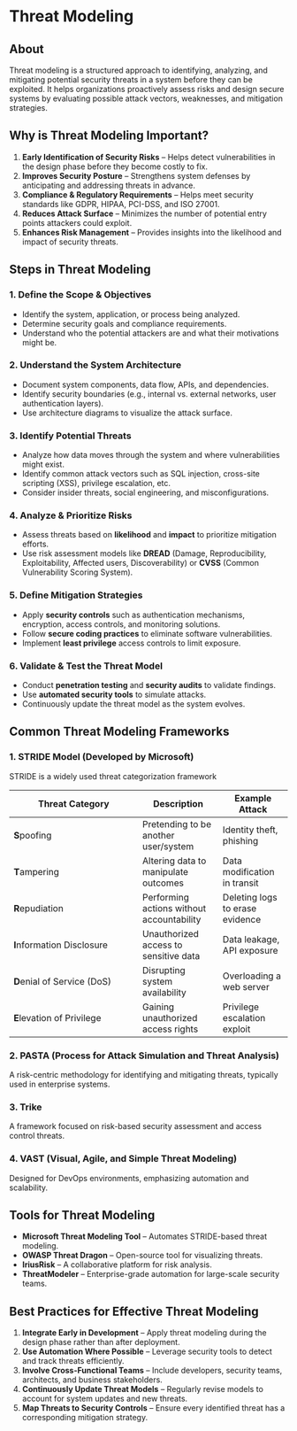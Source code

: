 # Threat Modeling

## About

Threat modeling is a structured approach to identifying, analyzing, and mitigating potential security threats in a system before they can be exploited. It helps organizations proactively assess risks and design secure systems by evaluating possible attack vectors, weaknesses, and mitigation strategies.

## **Why is Threat Modeling Important?**

1. **Early Identification of Security Risks** – Helps detect vulnerabilities in the design phase before they become costly to fix.
2. **Improves Security Posture** – Strengthens system defenses by anticipating and addressing threats in advance.
3. **Compliance & Regulatory Requirements** – Helps meet security standards like GDPR, HIPAA, PCI-DSS, and ISO 27001.
4. **Reduces Attack Surface** – Minimizes the number of potential entry points attackers could exploit.
5. **Enhances Risk Management** – Provides insights into the likelihood and impact of security threats.

## **Steps in Threat Modeling**

### **1. Define the Scope & Objectives**

* Identify the system, application, or process being analyzed.
* Determine security goals and compliance requirements.
* Understand who the potential attackers are and what their motivations might be.

### **2. Understand the System Architecture**

* Document system components, data flow, APIs, and dependencies.
* Identify security boundaries (e.g., internal vs. external networks, user authentication layers).
* Use architecture diagrams to visualize the attack surface.

### **3. Identify Potential Threats**

* Analyze how data moves through the system and where vulnerabilities might exist.
* Identify common attack vectors such as SQL injection, cross-site scripting (XSS), privilege escalation, etc.
* Consider insider threats, social engineering, and misconfigurations.

### **4. Analyze & Prioritize Risks**

* Assess threats based on **likelihood** and **impact** to prioritize mitigation efforts.
* Use risk assessment models like **DREAD** (Damage, Reproducibility, Exploitability, Affected users, Discoverability) or **CVSS** (Common Vulnerability Scoring System).

### **5. Define Mitigation Strategies**

* Apply **security controls** such as authentication mechanisms, encryption, access controls, and monitoring solutions.
* Follow **secure coding practices** to eliminate software vulnerabilities.
* Implement **least privilege** access controls to limit exposure.

### **6. Validate & Test the Threat Model**

* Conduct **penetration testing** and **security audits** to validate findings.
* Use **automated security tools** to simulate attacks.
* Continuously update the threat model as the system evolves.

## **Common Threat Modeling Frameworks**

### **1. STRIDE Model (Developed by Microsoft)**

STRIDE is a widely used threat categorization framework

<table data-full-width="true"><thead><tr><th width="217">Threat Category</th><th>Description</th><th>Example Attack</th></tr></thead><tbody><tr><td><strong>S</strong>poofing</td><td>Pretending to be another user/system</td><td>Identity theft, phishing</td></tr><tr><td><strong>T</strong>ampering</td><td>Altering data to manipulate outcomes</td><td>Data modification in transit</td></tr><tr><td><strong>R</strong>epudiation</td><td>Performing actions without accountability</td><td>Deleting logs to erase evidence</td></tr><tr><td><strong>I</strong>nformation Disclosure</td><td>Unauthorized access to sensitive data</td><td>Data leakage, API exposure</td></tr><tr><td><strong>D</strong>enial of Service (DoS)</td><td>Disrupting system availability</td><td>Overloading a web server</td></tr><tr><td><strong>E</strong>levation of Privilege</td><td>Gaining unauthorized access rights</td><td>Privilege escalation exploit</td></tr></tbody></table>

### **2. PASTA (Process for Attack Simulation and Threat Analysis)**

A risk-centric methodology for identifying and mitigating threats, typically used in enterprise systems.

### **3. Trike**

A framework focused on risk-based security assessment and access control threats.

### **4. VAST (Visual, Agile, and Simple Threat Modeling)**

Designed for DevOps environments, emphasizing automation and scalability.

## **Tools for Threat Modeling**

* **Microsoft Threat Modeling Tool** – Automates STRIDE-based threat modeling.
* **OWASP Threat Dragon** – Open-source tool for visualizing threats.
* **IriusRisk** – A collaborative platform for risk analysis.
* **ThreatModeler** – Enterprise-grade automation for large-scale security teams.

## **Best Practices for Effective Threat Modeling**

1. **Integrate Early in Development** – Apply threat modeling during the design phase rather than after deployment.
2. **Use Automation Where Possible** – Leverage security tools to detect and track threats efficiently.
3. **Involve Cross-Functional Teams** – Include developers, security teams, architects, and business stakeholders.
4. **Continuously Update Threat Models** – Regularly revise models to account for system updates and new threats.
5. **Map Threats to Security Controls** – Ensure every identified threat has a corresponding mitigation strategy.
